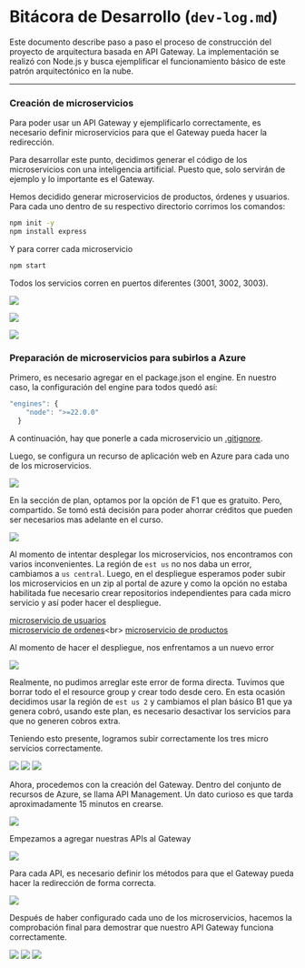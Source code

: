 # Bitácora de Desarrollo (`dev-log.md`)

Este documento describe paso a paso el proceso de construcción del proyecto de arquitectura basada en API Gateway. La implementación se realizó con Node.js y busca ejemplificar el funcionamiento básico de este patrón arquitectónico en la nube.

---

### Creación de microservicios

Para poder usar un API Gateway y ejemplificarlo correctamente, es necesario definir microservicios para que el Gateway pueda hacer la redirección.

Para desarrollar este punto, decidimos generar el código de los microservicios con una inteligencia artificial. Puesto que, solo servirán de ejemplo y lo importante es el Gateway.

Hemos decidido generar microservicios de productos, órdenes y usuarios. Para cada uno dentro de su respectivo directorio corrimos los comandos:

```bash
npm init -y
npm install express
```

Y para correr cada microservicio

```bash
npm start
```

Todos los servicios corren en puertos diferentes (3001, 3002, 3003).

![](./images/orderService.png)

![](./images/productService.png)

![](./images/userService.png)

### Preparación de microservicios para subirlos a Azure

Primero, es necesario agregar en el package.json el engine. En nuestro caso, la configuración del engine para todos quedó así:

```javaScript
"engines": {
    "node": ">=22.0.0"
  }
```

A continuación, hay que ponerle a cada microservicio un [.gitignore](../orders-service/.gitignore).

Luego, se configura un recurso de aplicación web en Azure para cada uno de los microservicios.

![](./images/webAppResource.png)

En la sección de plan, optamos por la opción de F1 que es gratuito. Pero, compartido. Se tomó está decisión para poder ahorrar créditos que pueden ser necesarios mas adelante en el curso.

![](./images/webAppResource.png)

Al momento de intentar desplegar los microservicios, nos encontramos con varios inconvenientes. La región de `est us` no nos daba un error, cambiamos a `us central`. Luego, en el despliegue esperamos poder subir los microservicios en un zip al portal de azure y como la opción no estaba habilitada fue necesario crear repositorios independientes para cada micro servicio y así poder hacer el despliegue.

[microservicio de usuarios]("https://github.com/AlejandroTorres05/users-service-repo") <br>
[microservicio de ordenes]("https://github.com/AlejandroTorres05/orders-service-repo")<br>
[microservicio de productos]("https://github.com/AlejandroTorres05/product-service-repo")

Al momento de hacer el despliegue, nos enfrentamos a un nuevo error

![](./images/firstErr.png)

Realmente, no pudimos arreglar este error de forma directa. Tuvimos que borrar todo el el resource group y crear todo desde cero. En esta ocasión decidimos usar la región de `est us 2` y cambiamos el plan básico B1 que ya genera cobró, usando este plan, es necesario desactivar los servicios para que no generen cobros extra.

Teniendo esto presente, logramos subir correctamente los tres micro servicios correctamente.

![](./images/userServiceWorking.png)
![](./images/OrderServiceWorking.png)
![](./images/orderServiceWorking.png)

Ahora, procedemos con la creación del Gateway. Dentro del conjunto de recursos de Azure, se llama API Management.
Un dato curioso es que tarda aproximadamente 15 minutos en crearse.

![](./images/apiGateWay.png)

Empezamos a agregar nuestras APIs al Gateway

![](./images/aggAPI.png)

Para cada API, es necesario definir los métodos para que el Gateway pueda hacer la redirección de forma correcta.

![](./images/endPointConf.png)

Después de haber configurado cada uno de los microservicios, hacemos la comprobación final para demostrar que nuestro API Gateway funciona correctamente.

![](./images/productsGateWay.png)
![](./images/ordesGateWay.png)
![](./images/usrGateWay.png)
